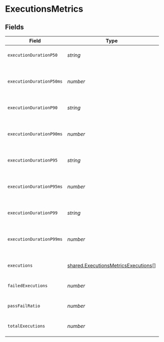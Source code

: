 # ExecutionsMetrics


## Fields

| Field                                                                                             | Type                                                                                              | Required                                                                                          | Description                                                                                       | Example                                                                                           |
| ------------------------------------------------------------------------------------------------- | ------------------------------------------------------------------------------------------------- | ------------------------------------------------------------------------------------------------- | ------------------------------------------------------------------------------------------------- | ------------------------------------------------------------------------------------------------- |
| `executionDurationP50`                                                                            | *string*                                                                                          | :heavy_minus_sign:                                                                                | 50th percentile of all durations                                                                  | 7m2.71s                                                                                           |
| `executionDurationP50ms`                                                                          | *number*                                                                                          | :heavy_minus_sign:                                                                                | 50th percentile of all durations in milliseconds                                                  | 422                                                                                               |
| `executionDurationP90`                                                                            | *string*                                                                                          | :heavy_minus_sign:                                                                                | 90th percentile of all durations                                                                  | 7m2.71s                                                                                           |
| `executionDurationP90ms`                                                                          | *number*                                                                                          | :heavy_minus_sign:                                                                                | 90th percentile of all durations in milliseconds                                                  | 422                                                                                               |
| `executionDurationP95`                                                                            | *string*                                                                                          | :heavy_minus_sign:                                                                                | 95th percentile of all durations                                                                  | 7m2.71s                                                                                           |
| `executionDurationP95ms`                                                                          | *number*                                                                                          | :heavy_minus_sign:                                                                                | 95th percentile of all durations in milliseconds                                                  | 422                                                                                               |
| `executionDurationP99`                                                                            | *string*                                                                                          | :heavy_minus_sign:                                                                                | 99th percentile of all durations                                                                  | 7m2.71s                                                                                           |
| `executionDurationP99ms`                                                                          | *number*                                                                                          | :heavy_minus_sign:                                                                                | 99th percentile of all durations in milliseconds                                                  | 422                                                                                               |
| `executions`                                                                                      | [shared.ExecutionsMetricsExecutions](../../../sdk/models/shared/executionsmetricsexecutions.md)[] | :heavy_minus_sign:                                                                                | List of test/testsuite executions                                                                 |                                                                                                   |
| `failedExecutions`                                                                                | *number*                                                                                          | :heavy_minus_sign:                                                                                | failed executions number                                                                          | 1                                                                                                 |
| `passFailRatio`                                                                                   | *number*                                                                                          | :heavy_minus_sign:                                                                                | Percentage pass to fail ratio                                                                     | 50                                                                                                |
| `totalExecutions`                                                                                 | *number*                                                                                          | :heavy_minus_sign:                                                                                | total executions number                                                                           | 2                                                                                                 |